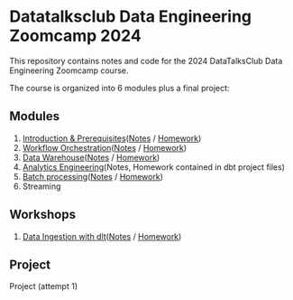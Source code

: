 # Datatalksclub Data Engineering Zoomcamp 2024
This repository contains notes and code for the 2024 DataTalksClub Data Engineering Zoomcamp course.

The course is organized into 6 modules plus a final project:
## Modules
1. [Introduction & Prerequisites](./01-docker-terraform/)([Notes](./01-docker-terraform/01_notes/) / [Homework](./01-docker-terraform/01_homework/))
2. [Workflow Orchestration](./02-workflow-orchestration/)([Notes](./02-workflow-orchestration/02_notes/) / [Homework](./02-workflow-orchestration/02_homework/))
3. [Data Warehouse](./03-data-warehouse/)([Notes](./03-data-warehouse/03_notes/) / [Homework](./03-data-warehouse/03_homework/))
4. [Analytics Engineering](./04-analytics-engineering/)(Notes, Homework contained in dbt project files)
5. [Batch processing](./05-batch-processing/)([Notes](./05-batch-processing/05_notes/) / [Homework](./05-batch-processing/05_homework/))
6. Streaming

## Workshops
1. [Data Ingestion with dlt](./01-workshop-dlt/)([Notes](./01-workshop-dlt/01-workshop-notes/) / [Homework](./01-workshop-dlt/01-workshop-homework/))

## Project
Project (attempt 1)